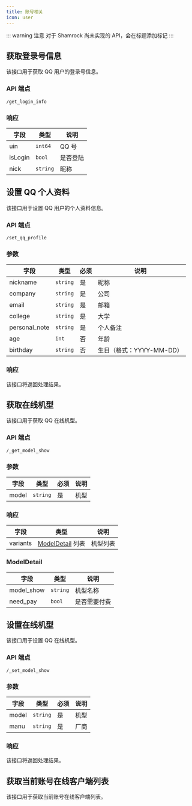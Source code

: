 ```yaml
---
title: 账号相关
icon: user
---
```


::: warning 注意
对于 Shamrock 尚未实现的 API，会在标题添加标记 <Badge text="未实现" type="danger" vertical="baseline" />
:::

## 获取登录号信息

该接口用于获取 QQ 用户的登录号信息。

### API 端点

`/get_login_info`

### 响应

| 字段      | 类型       | 说明   |
|---------|----------|------|
| uin     | `int64`  | QQ 号 |
| isLogin | `bool`   | 是否登陆 |
| nick    | `string` | 昵称   |

## 设置 QQ 个人资料

该接口用于设置 QQ 用户的个人资料信息。

### API 端点

`/set_qq_profile`

### 参数

| 字段            | 类型       | 必须  | 说明                |
|---------------|----------|-----|-------------------|
| nickname      | `string` | 是   | 昵称                |
| company       | `string` | 是   | 公司                |
| email         | `string` | 是   | 邮箱                |
| college       | `string` | 是   | 大学                |
| personal_note | `string` | 是   | 个人备注              |
| age           | `int`    | 否   | 年龄                |
| birthday      | `string` | 否   | 生日（格式：YYYY-MM-DD） |

### 响应

该接口将返回处理结果。

## 获取在线机型

该接口用于获取 QQ 在线机型。

### API 端点

`/_get_model_show`

### 参数

| 字段    | 类型       | 必须  | 说明  |
|-------|----------|-----|-----|
| model | `string` | 是   | 机型  |

### 响应

| 字段       | 类型                             | 说明   |
|----------|--------------------------------|------|
| variants | [ModelDetail](#modeldetail) 列表 | 机型列表 |

### ModelDetail

| 字段         | 类型       | 说明     |
|------------|----------|--------|
| model_show | `string` | 机型名称   |
| need_pay   | `bool`   | 是否需要付费 |

## 设置在线机型

该接口用于设置 QQ 在线机型。

### API 端点

`/_set_model_show`

### 参数

| 字段    | 类型       | 必须  | 说明  |
|-------|----------|-----|-----|
| model | `string` | 是   | 机型  |
| manu  | `string` | 是   | 厂商  |

### 响应

该接口将返回处理结果。

## 获取当前账号在线客户端列表 <Badge text="未实现" type="danger" />

该接口用于获取当前账号在线客户端列表。
